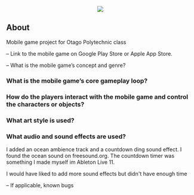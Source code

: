 <a name="Fresh-Catch">
<p align="center"><img width:100% src="https://github.com/LiamMcKenzie/Fishing-game/assets/90590068/68d08d07-6593-4cf7-9c08-f679d4493310"></p>

<a name="about"></a>
## About
Mobile game project for Otago Polytechnic class

– Link to the mobile game on Google Play Store or Apple App Store.

– What is the mobile game’s concept and genre?

### What is the mobile game’s core gameplay loop?

### How do the players interact with the mobile game and control the characters or objects?

### What art style is used?

### What audio and sound effects are used?

I added an ocean ambience track and a countdown ding sound effect. I found the ocean sound on freesound.org.
The countdown timer was something I made myself im Ableton Live 11.

I would have liked to add more sound effects but didn't have enough time

– If applicable, known bugs
